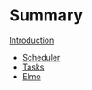 # Summary

[Introduction](README.md)

- [Scheduler](./scheduler.md)
- [Tasks](./tasks.md)
- [Elmo](./elmo.md)
